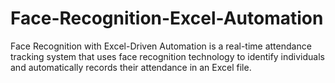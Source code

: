 # Face-Recognition-Excel-Automation
Face Recognition with Excel-Driven Automation is a real-time attendance tracking system that uses face recognition technology to identify individuals and automatically records their attendance in an Excel file. 
